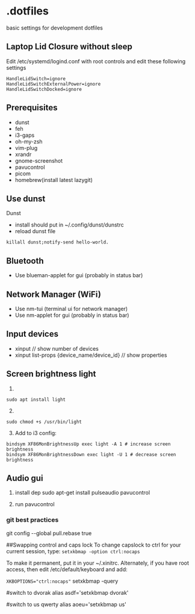 # .dotfiles
basic settings for development dotfiles

## Laptop Lid Closure without sleep
Edit /etc/systemd/logind.conf with root controls and edit these following settings
```
HandleLidSwitch=ignore
HandleLidSwitchExternalPower=ignore
HandleLidSwitchDocked=ignore
```

## Prerequisites
- dunst
- feh
- i3-gaps
- oh-my-zsh
- vim-plug
- xrandr
- gnome-screenshot
- pavucontrol
- picom
- homebrew(install latest lazygit)


## Use dunst
Dunst
- install should put in  ~/.config/dunst/dunstrc
- reload dunst file
```
killall dunst;notify-send hello-world.
```

## Bluetooth
- Use blueman-applet for gui (probably in status bar)
## Network Manager (WiFi)
- Use nm-tui (terminal ui for network manager)
- Use nm-applet for gui (probably in status bar)
## Input devices
- xinput // show number of devices
- xinput list-props {device_name/device_id} // show properties

## Screen brightness light
1)
```
sudo apt install light
```
2)
```
sudo chmod +s /usr/bin/light
```
3) Add to i3 config:
```
bindsym XF86MonBrightnessUp exec light -A 1 # increase screen brightness
bindsym XF86MonBrightnessDown exec light -U 1 # decrease screen brightness
```

## Audio gui
1) install dep
sudo apt-get install pulseaudio pavucontrol

2) run
pavucontrol

### git best practices
git config --global pull.rebase true

##Swapping control and caps lock
To change capslock to ctrl for your current session, type:
`setxkbmap -option ctrl:nocaps`

To make it permanent, put it in your ~/.xinitrc. Alternately, if you have root access, then edit /etc/default/keyboard and add:

`XKBOPTIONS="ctrl:nocaps"`
setxkbmap -query

#switch to dvorak
alias asdf='setxkbmap dvorak'

#switch to us qwerty
alias aoeu='setxkbmap us'
